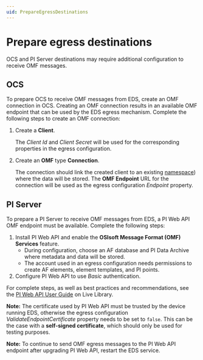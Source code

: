 ```yaml
---
uid: PrepareEgressDestinations
---
```


# Prepare egress destinations

OCS and PI Server destinations may require additional configuration to receive OMF messages. 

## OCS

To prepare OCS to receive OMF messages from EDS, create an OMF connection in OCS. Creating an OMF connection results in an available OMF endpoint that can be used by the EDS egress mechanism. Complete the following steps to create an OMF connection:

1. Create a **Client**.
   
   The *Client Id* and *Client Secret* will be used for the corresponding properties in the egress configuration.
   
2. Create an **OMF** type **Connection**.
   
   The connection should link the created client to an existing [namespace](https://docs.osisoft.com/bundle/ocs/page/set-up/namespaces/namespaces-concept.html)) where the data will be stored.
   The **OMF Endpoint** URL for the connection will be used as the egress configuration *Endpoint* property.

## PI Server

To prepare a PI Server to receive OMF messages from EDS, a PI Web API OMF endpoint must be available. Complete the following steps:

1. Install PI Web API and enable the **OSIsoft Message Format (OMF) Services** feature.
    - During configuration, choose an AF database and PI Data Archive where metadata and data will be stored.
    - The account used in an egress configuration needs permissions to create AF elements, element templates, and PI points.
2. Configure PI Web API to use *Basic* authentication.

 For complete steps, as well as best practices and recommendations, see the [PI Web API User Guide](https://docs.osisoft.com/bundle/pi-web-api/page/pi-web-api.html) on Live Library.

**Note:**  The certificate used by PI Web API must be trusted by the device running EDS, otherwise the egress configuration *ValidateEndpointCertificate* property needs to be set to `false`. This can be the case with a **self-signed certificate**, which should only be used for testing purposes.

**Note:**  To continue to send OMF egress messages to the PI Web API endpoint after upgrading PI Web API, restart the EDS service.
